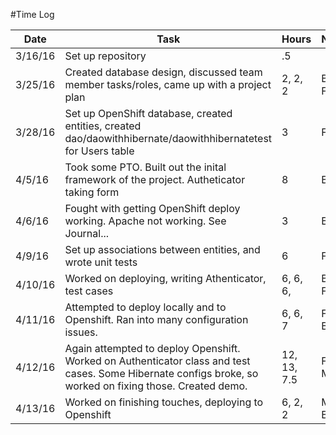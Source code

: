 #Time Log

| Date  | Task   | Hours  | Notes   |
|-------|--------|--------|---------|
| 3/16/16 | Set up repository | .5 | |
| 3/25/16 | Created database design, discussed team member tasks/roles, came up with a project plan | 2, 2, 2 | B, M, F |
| 3/28/16 | Set up OpenShift database, created entities, created dao/daowithhibernate/daowithhibernatetest for Users table | 3 | F |
| 4/5/16 | Took some PTO. Built out the inital framework of the project. Autheticator taking form | 8 | B |
| 4/6/16 | Fought with getting OpenShift deploy working. Apache not working. See Journal... | 3 | B |
| 4/9/16 | Set up associations between entities, and wrote unit tests | 6 | F |
| 4/10/16 | Worked on deploying, writing Athenticator, test cases | 6, 6, 6, | B, M, F | 
| 4/11/16 | Attempted to deploy locally and to Openshift. Ran into many configuration issues. | 6, 6, 7 | F, M, B |
| 4/12/16 | Again attempted to deploy Openshift. Worked on Authenticator class and test cases. Some Hibernate configs broke, so worked on fixing those. Created demo. | 12, 13, 7.5 | F, B, M |
| 4/13/16| Worked on finishing touches, deploying to Openshift | 6, 2, 2 | M, F, B |

